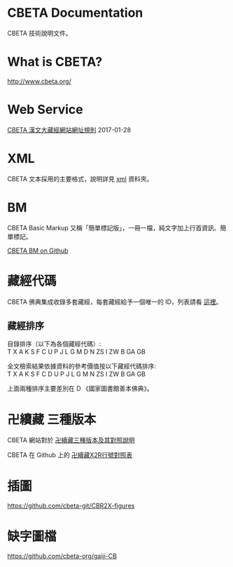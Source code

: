 # CBETA Documentation

CBETA 技術說明文件。

# What is CBETA?

http://www.cbeta.org/

# Web Service

[CBETA 漢文大藏經網站網址規則](http://tripitaka.cbeta.org/url_rules) 2017-01-28

# XML

CBETA 文本採用的主要格式，說明詳見 [xml](xml) 資料夾。

# BM

CBETA Basic Markup 又稱「簡單標記版」，一冊一檔，純文字加上行首資訊、簡單標記。

[CBETA BM on Github](https://github.com/mahawu/BM_u8)

# 藏經代碼

CBETA 佛典集成收錄多套藏經，每套藏經給予一個唯一的 ID，列表請看 [這裡](http://www.cbeta.org/format/id.php)。

## 藏經排序

目錄排序（以下為各個藏經代碼）:  
T X A K S F C U P J L G M D N ZS I ZW B GA GB

全文檢索結果依據資料的參考價值按以下藏經代碼排序:  
T X A K S F C D U P J L G M N ZS I ZW B GA GB

上面兩種排序主要差別在 D 《國家圖書館善本佛典》。

# 卍續藏 三種版本

CBETA 網站對於 [卍續藏三種版本及其對照說明](http://www.cbeta.org/data-format/zrx.htm#zrx)

CBETA 在 Github 上的 [卍續藏X2R行號對照表](https://github.com/cbeta-git/cbwork-common-X2R)

# 插圖

https://github.com/cbeta-git/CBR2X-figures

# 缺字圖檔

https://github.com/cbeta-org/gaiji-CB
